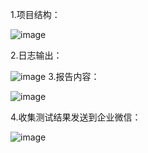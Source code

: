 1.项目结构：

![image](https://github.com/user-attachments/assets/3d07fb24-d305-4168-8d3c-f9bd2216218d)

2.日志输出：

![image](https://github.com/user-attachments/assets/c8992ca7-625d-4897-9687-2ea306eed7fb)
3.报告内容：

![image](https://github.com/user-attachments/assets/2fa573b4-dee1-4f67-8b5c-36c505c802bb)

4.收集测试结果发送到企业微信：

![image](https://github.com/user-attachments/assets/c0e7d6d4-bf6f-4c8c-bcd5-2c3ac1357643)
